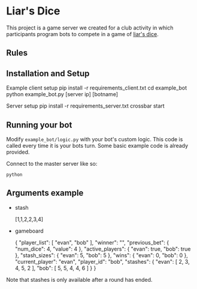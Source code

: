 Liar's Dice
=

This project is a  game server we created for a club activity in which
participants program bots to compete in a game of [liar's dice](https://en.wikipedia.org/wiki/Liar's_dice). 

Rules
-
## Installation and Setup
Example client setup
    pip install -r requirements_client.txt
    cd example_bot
    python example_bot.py [server ip] [botname]

Server setup
    pip install -r requirements_server.txt
    crossbar start

## Running your bot
Modify `example_bot/logic.py` with your bot's custom logic.  This code is called every time it is your bots turn.  Some basic example code is already provided.

Connect to the master server like so:

    python
      
## Arguments example
- stash

    [1,1,2,2,3,4]

- gameboard

    { "player_list": [ "evan", "bob" ],
      "winner": "", 
      "previous_bet": { "num_dice": 4, "value": 4 }, 
      "active_players": { "evan": true, "bob": true }, 
      "stash_sizes": { "evan": 5, "bob": 5 }, 
      "wins": { "evan": 0, "bob": 0 }, 
      "current_player": "evan", "player_id": "bob", 
      "stashes": { "evan": [ 2, 3, 4, 5, 2 ], "bob": [ 5, 5, 4, 4, 6 ] } 
    } 
    
Note that stashes is only available after a round has ended.
